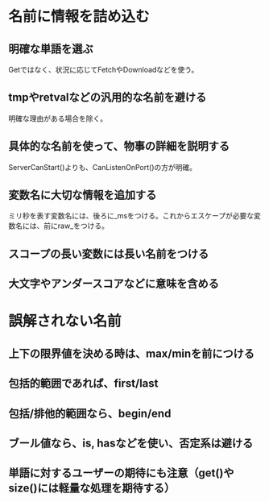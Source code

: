 # 名前に情報を詰め込む
## 明確な単語を選ぶ
Getではなく、状況に応じてFetchやDownloadなどを使う。

## tmpやretvalなどの汎用的な名前を避ける
明確な理由がある場合を除く。

## 具体的な名前を使って、物事の詳細を説明する
ServerCanStart()よりも、CanListenOnPort()の方が明確。

## 変数名に大切な情報を追加する
ミリ秒を表す変数名には、後ろに_msをつける。これからエスケープが必要な変数名には、前にraw_をつける。

## スコープの長い変数には長い名前をつける

## 大文字やアンダースコアなどに意味を含める

# 誤解されない名前
## 上下の限界値を決める時は、max/minを前につける
## 包括的範囲であれば、first/last
## 包括/排他的範囲なら、begin/end
## ブール値なら、is, hasなどを使い、否定系は避ける
## 単語に対するユーザーの期待にも注意（get()やsize()には軽量な処理を期待する）
